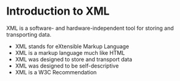# Introduction to XML
XML is a software- and hardware-independent tool for storing and transporting data.
- XML stands for eXtensible Markup Language
- XML is a markup language much like HTML
- XML was designed to store and transport data
- XML was designed to be self-descriptive
- XML is a W3C Recommendation

